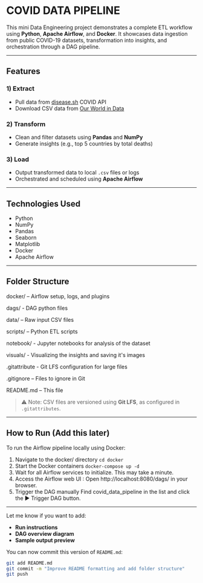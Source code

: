 # COVID DATA PIPELINE

This mini Data Engineering project demonstrates a complete ETL workflow using **Python**, **Apache Airflow**, and **Docker**. It showcases data ingestion from public COVID-19 datasets, transformation into insights, and orchestration through a DAG pipeline.

---

## Features

### 1) Extract
- Pull data from [disease.sh](https://disease.sh) COVID API  
- Download CSV data from [Our World in Data](https://ourworldindata.org)

### 2) Transform
- Clean and filter datasets using **Pandas** and **NumPy**
- Generate insights (e.g., top 5 countries by total deaths)

### 3) Load
- Output transformed data to local `.csv` files or logs
- Orchestrated and scheduled using **Apache Airflow**

---

## Technologies Used
- Python  
- NumPy  
- Pandas  
- Seaborn  
- Matplotlib  
- Docker  
- Apache Airflow  

---

## Folder Structure



  docker/ – Airflow setup, logs, and plugins
  
  dags/ - DAG python files
  
  data/ – Raw input CSV files
  
  scripts/ – Python ETL scripts
  
  notebook/ - Jupyter notebooks for analysis of the dataset
  
  visuals/ - Visualizing the insights and saving it's images
  
  .gitattribute - Git LFS configuration for large files
  
  .gitignore – Files to ignore in Git
  
  README.md – This file


> ⚠️ Note: CSV files are versioned using **Git LFS**, as configured in `.gitattributes`.

---

##  How to Run (Add this later)

To run the Airflow pipeline locally using Docker:
1) Navigate to the docker/ directory
    ```cd docker```
2) Start the Docker containers 
    ``` docker-compose up -d ```
3) Wait for all Airflow services to initialize. This may take a minute.
4) Access the Airflow web UI :
Open http://localhost:8080/dags/ in your browser.
5) Trigger the DAG manually
Find covid_data_pipeline in the list and click the ▶️ Trigger DAG button.

---

Let me know if you want to add:
- **Run instructions**  
- **DAG overview diagram**  
- **Sample output preview**  

You can now commit this version of `README.md`:

```bash
git add README.md
git commit -m "Improve README formatting and add folder structure"
git push

